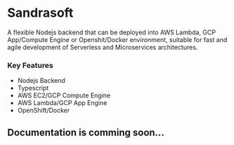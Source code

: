 # Sandrasoft
A flexible Nodejs backend that can be deployed into AWS Lambda, GCP App/Compute Engine or Openshit/Docker environment, suitable for fast and agile development of Serverless and Microservices architectures.

### Key Features

* Nodejs Backend
* Typescript
* AWS EC2/GCP Compute Engine
* AWS Lambda/GCP App Engine
* OpenShift/Docker

## Documentation is comming soon...